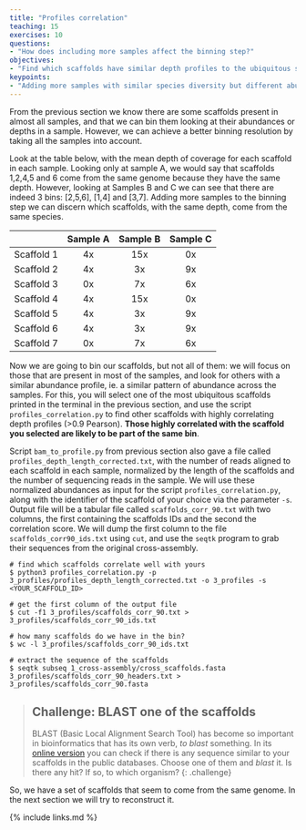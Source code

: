 ```yaml
---
title: "Profiles correlation"
teaching: 15
exercises: 10
questions:
- "How does including more samples affect the binning step?"
objectives:
- "Find which scaffolds have similar depth profiles to the ubiquitous scaffold you have chosen."
keypoints:
- "Adding more samples with similar species diversity but different abundances increases the binning resolution."
---
```


From the previous section we know there are some scaffolds present in almost all samples, and that we can bin them looking at their abundances or depths in a sample. However, we can achieve a better binning resolution by taking all the samples into account.

Look at the table below, with the mean depth of coverage for each scaffold in each sample. Looking only at sample A, we would say that scaffolds 1,2,4,5 and 6 come from the same genome because they have the same depth. However, looking at Samples B and C we can see that there are indeed 3 bins: [2,5,6], [1,4] and [3,7]. Adding more samples to the binning step we can discern which scaffolds, with the same depth, come from the same species.

|            	| Sample A 	| Sample B 	| Sample C 	|
|:----------:	|:--------:	|:--------:	|:--------:	|
| Scaffold 1 	|    4x    	|    15x   	|    0x    	|
| Scaffold 2 	|    4x    	|    3x    	|    9x    	|
| Scaffold 3 	|    0x    	|    7x    	|    6x    	|
| Scaffold 4 	|    4x    	|    15x   	|    0x    	|
| Scaffold 5 	|    4x    	|    3x    	|    9x    	|
| Scaffold 6 	|    4x    	|    3x    	|    9x    	|
| Scaffold 7 	|    0x    	|    7x    	|    6x    	|

Now we are going to bin our scaffolds, but not all of them: we will focus on those that are present in most of the samples, and look for others with a similar abundance profile, ie. a similar pattern of abundance across the samples. For this, you will select one of the most ubiquitous scaffolds printed in the terminal in the previous section, and use the script `profiles_correlation.py` to find other scaffolds with highly correlating depth profiles (>0.9 Pearson). **Those highly correlated with the scaffold you selected are likely to be part of the same bin**.

Script `bam_to_profile.py` from previous section also gave a file called `profiles_depth_length_corrected.txt`, with the number of reads aligned to each scaffold in each sample, normalized by the length of the scaffolds and the number of sequencing reads in the sample. We will use these normalized abundances as input for the script `profiles_correlation.py`, along with the identifier of the scaffold of your choice via the parameter `-s`. Output file will be a tabular file called `scaffolds_corr_90.txt` with two columns, the first containing the scaffolds IDs and the second the correlation score. We will dump the first column to the file `scaffolds_corr90_ids.txt` using `cut`, and use the `seqtk` program to grab their sequences from the original cross-assembly.

~~~
# find which scaffolds correlate well with yours
$ python3 profiles_correlation.py -p 3_profiles/profiles_depth_length_corrected.txt -o 3_profiles -s <YOUR_SCAFFOLD_ID>

# get the first column of the output file
$ cut -f1 3_profiles/scaffolds_corr_90.txt > 3_profiles/scaffolds_corr_90_ids.txt

# how many scaffolds do we have in the bin?
$ wc -l 3_profiles/scaffolds_corr_90_ids.txt

# extract the sequence of the scaffolds
$ seqtk subseq 1_cross-assembly/cross_scaffolds.fasta 3_profiles/scaffolds_corr_90_headers.txt > 3_profiles/scaffolds_corr_90.fasta
~~~

>## Challenge: BLAST one of the scaffolds
> BLAST (Basic Local Alignment Search Tool) has become so important in bioinformatics that has its own verb, _to blast_ something. In its [online version](https://blast.ncbi.nlm.nih.gov/Blast.cgi) you can check if there is any sequence similar to your scaffolds in the public databases. Choose one of them and _blast_ it. Is there any hit? If so, to which organism?
{: .challenge}

So, we have a set of scaffolds that seem to come from the same genome. In the next section we will try to reconstruct it.

{% include links.md %}
